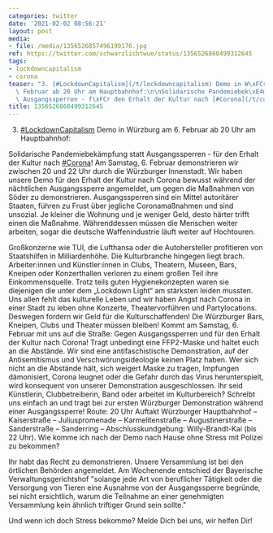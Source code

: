 ```yaml
---
categories: twitter
date: '2021-02-02 08:56:21'
layout: post
media:
- file: /media/1356526857496199176.jpg
ref: https://twitter.com/schwarzlichtwue/status/1356526860499312645
tags:
- lockdowncapitalism
- corona
teaser: "3. [#LockdownCapitalism](/t/lockdowncapitalism) Demo in W\xFCrzburg am 6.\
  \ Februar ab 20 Uhr am Hauptbahnhof:\n\nSolidarische Pandemiebek\xE4mpfung statt\
  \ Ausgangssperren - f\xFCr den Erhalt der Kultur nach [#Corona](/t/corona)! "
title: 1356526860499312645
---
```

3. [#LockdownCapitalism](/t/lockdowncapitalism) Demo in Würzburg am 6. Februar ab 20 Uhr am Hauptbahnhof:

Solidarische Pandemiebekämpfung statt Ausgangssperren - für den Erhalt der Kultur nach [#Corona](/t/corona)! 
Am Samstag, 6. Februar demonstrieren wir zwischen 20 und 22 Uhr durch die Würzburger Innenstadt. Wir haben unsere Demo für den Erhalt der Kultur nach Corona bewusst während der nächtlichen Ausgangssperre angemeldet, um gegen die Maßnahmen von Söder zu demonstrieren.
Ausgangssperren sind ein Mittel autoritärer Staaten, führen zu Frust über jegliche Coronamaßnahmen und sind unsozial. Je kleiner die Wohnung und je weniger Geld, desto härter trifft einen die Maßnahme.
Währenddessen müssen die Menschen weiter arbeiten, sogar die deutsche Waffenindustrie läuft weiter auf Hochtouren.



Großkonzerne wie TUI, die Lufthansa oder die Autohersteller profitieren von Staatshilfen in Milliardenhöhe.
Die Kulturbranche hingegen liegt brach. Arbeiter:innen und Künstler:innen in Clubs, Theatern, Museen, Bars, Kneipen oder Konzerthallen verloren zu einem großen Teil ihre Einkommensquelle.
Trotz teils guten Hygienekonzepten waren sie diejenigen die unter dem „Lockdown Light“ am stärksten leiden mussten.
Uns allen fehlt das kulturelle Leben und wir haben Angst nach Corona in einer Stadt zu leben ohne Konzerte, Theatervorführen und Partylocations. Deswegen fordern wir Geld für die Kulturschaffenden! Die Würzburger Bars, Kneipen, Clubs und Theater müssen bleiben!
Kommt am Samstag, 6. Februar mit uns auf die Straße: Gegen Ausgangssperren und für den Erhalt der Kultur nach Corona!
Tragt unbedingt eine FFP2-Maske und haltet euch an die Abstände. Wir sind eine antifaschistische Demonstration, auf der Antisemitismus und Verschwörungsideologie keinen Platz haben.
Wer sich nicht an die Abstände hält, sich weigert Maske zu tragen, Impfungen dämonisiert, Corona leugnet oder die Gefahr durch das Virus herunterspielt, wird konsequent von unserer Demonstration ausgeschlossen.
Ihr seid Künstlerin, Clubbetreiberin, Band oder arbeitet im Kulturbereich? Schreibt uns einfach an und tragt bei zur ersten Würzburger Demonstration während einer Ausgangssperre!
Route: 20 Uhr Auftakt Würzburger Hauptbahnhof – Kaiserstraße – Juliuspromenade – Karmelitenstraße – Augustinerstraße – Sanderstraße – Sanderring – Abschlusskundgebung: Willy-Brandt-Kai (bis 22 Uhr).
Wie komme ich nach der Demo nach Hause ohne Stress mit Polizei zu bekommen?



Ihr habt das Recht zu demonstrieren. Unsere Versammlung ist bei den örtlichen Behörden angemeldet. Am Wochenende entschied der Bayerische Verwaltungsgerichtshof "solange jede Art von beruflicher
Tätigkeit oder die Versorgung von Tieren eine Ausnahme von der Ausgangssperre begründe, sei nicht ersichtlich, warum die Teilnahme an einer genehmigten Versammlung kein ähnlich triftiger Grund sein sollte."



Und wenn ich doch Stress bekomme? Melde Dich bei uns, wir helfen Dir!